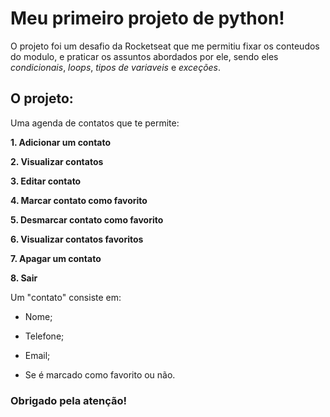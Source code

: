 
# Meu primeiro projeto de python!

O projeto foi um desafio da Rocketseat que me permitiu fixar os conteudos do modulo, e praticar os assuntos abordados por ele, sendo eles *condicionais*, *loops*, *tipos de variaveis* e *exceções*.

## O projeto:

Uma agenda de contatos que te permite:

  **1.  Adicionar um contato**
  
  **2.  Visualizar contatos**
  
  **3.  Editar contato**

  **4.  Marcar contato como favorito**
  
  **5.  Desmarcar contato como favorito**
   
  **6.  Visualizar contatos favoritos**
  
  **7.  Apagar um contato**
  
  **8.  Sair**

Um "contato" consiste em: 

- Nome; 

- Telefone; 

- Email;

- Se é marcado como favorito ou não.


### Obrigado pela atenção!
